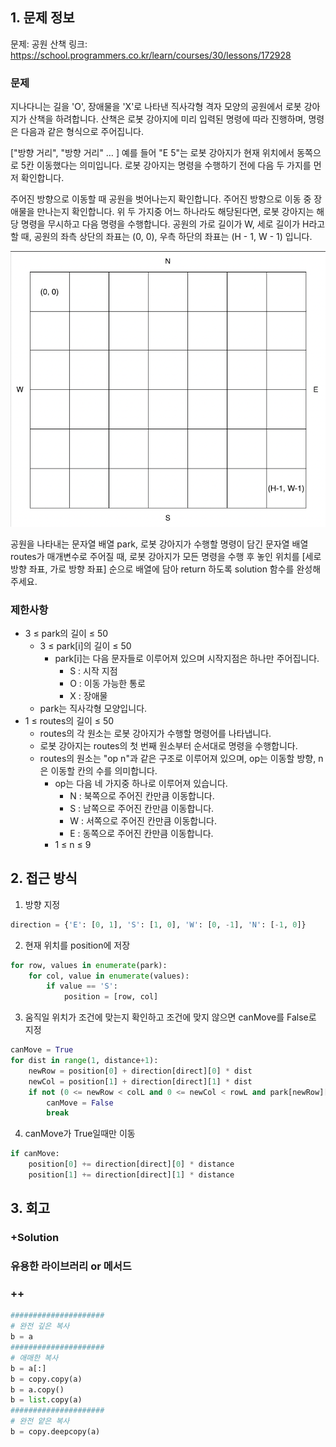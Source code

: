 ## 1. 문제 정보
문제: 공원 산책
링크: https://school.programmers.co.kr/learn/courses/30/lessons/172928

### 문제
지나다니는 길을 'O', 장애물을 'X'로 나타낸 직사각형 격자 모양의 공원에서 로봇 강아지가 산책을 하려합니다. 산책은 로봇 강아지에 미리 입력된 명령에 따라 진행하며, 명령은 다음과 같은 형식으로 주어집니다.

["방향 거리", "방향 거리" … ]
예를 들어 "E 5"는 로봇 강아지가 현재 위치에서 동쪽으로 5칸 이동했다는 의미입니다. 로봇 강아지는 명령을 수행하기 전에 다음 두 가지를 먼저 확인합니다.

주어진 방향으로 이동할 때 공원을 벗어나는지 확인합니다.
주어진 방향으로 이동 중 장애물을 만나는지 확인합니다.
위 두 가지중 어느 하나라도 해당된다면, 로봇 강아지는 해당 명령을 무시하고 다음 명령을 수행합니다.
공원의 가로 길이가 W, 세로 길이가 H라고 할 때, 공원의 좌측 상단의 좌표는 (0, 0), 우측 하단의 좌표는 (H - 1, W - 1) 입니다.

![alt text](image.png)

공원을 나타내는 문자열 배열 park, 로봇 강아지가 수행할 명령이 담긴 문자열 배열 routes가 매개변수로 주어질 때, 로봇 강아지가 모든 명령을 수행 후 놓인 위치를 [세로 방향 좌표, 가로 방향 좌표] 순으로 배열에 담아 return 하도록 solution 함수를 완성해주세요.

### 제한사항
- 3 ≤ park의 길이 ≤ 50
  - 3 ≤ park[i]의 길이 ≤ 50
    - park[i]는 다음 문자들로 이루어져 있으며 시작지점은 하나만 주어집니다.
      - S : 시작 지점
      - O : 이동 가능한 통로
      - X : 장애물
  - park는 직사각형 모양입니다.
- 1 ≤ routes의 길이 ≤ 50
  - routes의 각 원소는 로봇 강아지가 수행할 명령어를 나타냅니다.
  - 로봇 강아지는 routes의 첫 번째 원소부터 순서대로 명령을 수행합니다.
  - routes의 원소는 "op n"과 같은 구조로 이루어져 있으며, op는 이동할 방향, n은 이동할 칸의 수를 의미합니다.
    - op는 다음 네 가지중 하나로 이루어져 있습니다.
      - N : 북쪽으로 주어진 칸만큼 이동합니다.
      - S : 남쪽으로 주어진 칸만큼 이동합니다.
      - W : 서쪽으로 주어진 칸만큼 이동합니다.
      - E : 동쪽으로 주어진 칸만큼 이동합니다.
    - 1 ≤ n ≤ 9

## 2. 접근 방식
1. 방향 지정
```python
direction = {'E': [0, 1], 'S': [1, 0], 'W': [0, -1], 'N': [-1, 0]}
```

2. 현재 위치를 position에 저장
```python
for row, values in enumerate(park):
    for col, value in enumerate(values):
        if value == 'S':
            position = [row, col]
``` 

3. 움직일 위치가 조건에 맞는지 확인하고 조건에 맞지 않으면 canMove를 False로 지정
```python
canMove = True
for dist in range(1, distance+1):
    newRow = position[0] + direction[direct][0] * dist
    newCol = position[1] + direction[direct][1] * dist
    if not (0 <= newRow < colL and 0 <= newCol < rowL and park[newRow][newCol] != 'X'):
        canMove = False
        break
```

4. canMove가 True일때만 이동
```python
if canMove:
    position[0] += direction[direct][0] * distance
    position[1] += direction[direct][1] * distance 
```

## 3. 회고
### +Solution

### 유용한 라이브러리 or 메서드

### ++
```python
#####################
# 완전 깊은 복사
b = a
#####################
# 애매한 복사
b = a[:]
b = copy.copy(a)
b = a.copy()
b = list.copy(a)
#####################
# 완전 얕은 복사
b = copy.deepcopy(a)
```